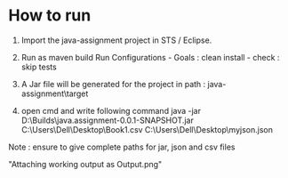 # How to run

1. Import the java-assignment project in STS / Eclipse.

2. Run as maven build 
	Run Configurations
		- Goals : clean install
		- check : skip tests

3. A Jar file will be generated for the project in path : java-assignment\target

4. open cmd and write following command
	java -jar D:\Builds\java.assignment-0.0.1-SNAPSHOT.jar C:\Users\Dell\Desktop\Book1.csv C:\Users\Dell\Desktop\myjson.json
                     
Note : ensure to give complete paths for jar, json and csv files

"Attaching working output as Output.png"
